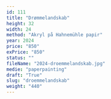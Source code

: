 ```yaml
---
id: 111
title: "Drømmelandskab"
height: 32
width: 24
method: "Akryl på Hahnemühle papir"
year: 2024
price: "850"
exPrice: "850"
status: ""
fileName: "2024-droemmelandskab.jpg"
medie: "paperpainting"
draft: "True"
slug: "droemmelandskab"
weight: "440"
---
```

